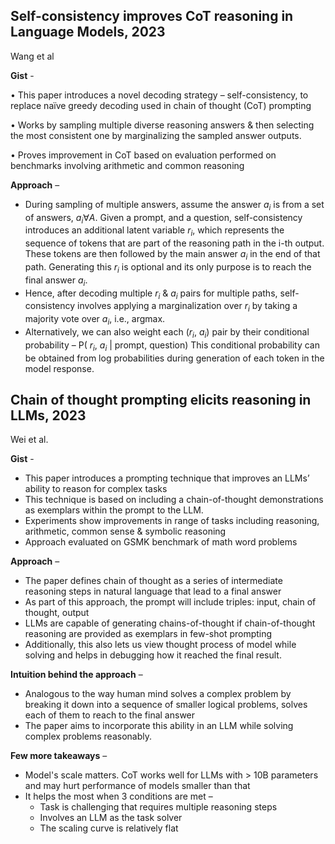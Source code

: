 ## Self-consistency improves CoT reasoning in Language Models, 2023
Wang et al

**Gist** - 

•	This paper introduces a novel decoding strategy – self-consistency, to replace naïve greedy decoding used in chain of thought (CoT) prompting

•	Works by sampling multiple diverse reasoning answers & then selecting the most consistent one by marginalizing the sampled answer outputs.

•	Proves improvement in CoT based on evaluation performed on benchmarks involving arithmetic and common reasoning

**Approach** –
* During sampling of multiple answers, assume the answer $a_i$ is from a set of answers, $a_i \forall A$. Given a prompt, and a question, 
self-consistency introduces an additional latent variable $r_i$, which represents the sequence of tokens that are part of the reasoning path in the 
i-th output. These tokens are then followed by the main answer $a_i$ in the end of that path. Generating this $r_i$ is optional and its only purpose is to reach the final answer $a_i$.
* Hence, after decoding multiple $r_i$ & $a_i$ pairs for multiple paths, self-consistency involves applying a marginalization over $r_i$ by taking a majority vote over $a_i$, i.e., argmax.
* Alternatively, we can also weight each ($r_i$, $a_i$) pair by their conditional probability – P( $r_i$, $a_i$ | prompt, question)
This conditional probability can be obtained from log probabilities during generation of each token in the model response.


## Chain of thought prompting elicits reasoning in LLMs, 2023
Wei et al.

**Gist** -
* This paper introduces a prompting technique that improves an LLMs’ ability to reason for complex tasks
* This technique is based on including a chain-of-thought demonstrations as exemplars within the prompt to the LLM.
* Experiments show improvements in range of tasks including reasoning, arithmetic, common sense & symbolic reasoning
* Approach evaluated on GSMK benchmark of math word problems

**Approach** –
* The paper defines chain of thought as a series of intermediate reasoning steps in natural language that lead to a final answer
* As part of this approach, the prompt will include triples: input, chain of thought, output
* LLMs are capable of generating chains-of-thought if chain-of-thought reasoning are provided as exemplars in few-shot prompting
* Additionally, this also lets us view thought process of model while solving and helps in debugging how it reached the final result.

**Intuition behind the approach** –
* Analogous to the way human mind solves a complex problem by breaking it down into a sequence of smaller logical problems, solves each of them to reach to the final answer
* The paper aims to incorporate this ability in an LLM while solving complex problems reasonably.

**Few more takeaways** – 
* Model's scale matters. CoT works well for LLMs with > 10B parameters and may hurt performance of models smaller than that
* It helps the most when 3 conditions are met –
  - Task is challenging that requires multiple reasoning steps
  - Involves an LLM as the task solver
  - The scaling curve is relatively flat

